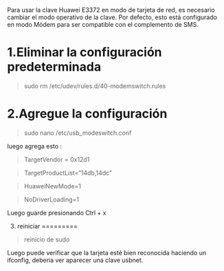 Para usar la clave Huawei E3372 en modo de tarjeta de red, es necesario cambiar el modo operativo de la clave.
Por defecto, esto está configurado en modo Módem para ser compatible con el complemento de SMS.

1.Eliminar la configuración predeterminada 
=============================================

> sudo rm /etc/udev/rules.d/40-modemswitch.rules

2.Agregue la configuración 
============================

> sudo nano /etc/usb_modeswitch.conf

luego agrega esto :

> TargetVendor = 0x12d1

> TargetProductList=“14db,14dc”

> HuaweiNewMode=1

> NoDriverLoading=1

Luego guarde presionando Ctrl + x

3. reiniciar 
=========

> reinicio de sudo

Luego puede verificar que la tarjeta esté bien reconocida haciendo un ifconfig, debería ver aparecer una clave usbnet.


